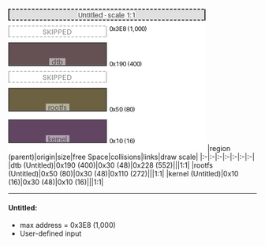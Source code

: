 ![memory map diagram](example_normal_diagram.png)
|region (parent)|origin|size|free Space|collisions|links|draw scale|
|:-|:-|:-|:-|:-|:-|:-|
|<span style='color:(51, 23, 26)'>dtb (Untitled)</span>|0x190 (400)|0x30 (48)|0x228 (552)|||1:1|
|<span style='color:(60, 45, 2)'>rootfs (Untitled)</span>|0x50 (80)|0x30 (48)|0x110 (272)|||1:1|
|<span style='color:(47, 8, 48)'>kernel (Untitled)</span>|0x10 (16)|0x30 (48)|0x10 (16)|||1:1|

---
#### Untitled:
- max address = 0x3E8 (1,000)
- User-defined input